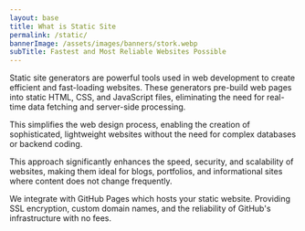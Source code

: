 ```yaml
---
layout: base
title: What is Static Site
permalink: /static/
bannerImage: /assets/images/banners/stork.webp
subTitle: Fastest and Most Reliable Websites Possible
---
```


Static site generators are powerful tools used in web development to create efficient and fast-loading websites. These generators pre-build web pages into static HTML, CSS, and JavaScript files, eliminating the need for real-time data fetching and server-side processing. 

This simplifies the web design process, enabling the creation of sophisticated, lightweight websites without the need for complex databases or backend coding.

This approach significantly enhances the speed, security, and scalability of websites, making them ideal for blogs, portfolios, and informational sites where content does not change frequently.

We integrate with GitHub Pages which hosts your static website.  Providing SSL encryption, custom domain names, and the reliability of GitHub's infrastructure with no fees.
